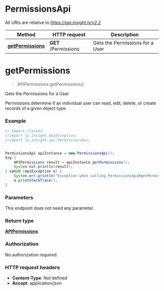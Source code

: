 # PermissionsApi

All URIs are relative to *https://api.insight.ly/v2.2*

Method | HTTP request | Description
------------- | ------------- | -------------
[**getPermissions**](PermissionsApi.md#getPermissions) | **GET** /Permissions | Gets the Permissions for a User


<a name="getPermissions"></a>
# **getPermissions**
> APIPermissions getPermissions()

Gets the Permissions for a User

Permissions determine if an individual user can read, edit, delete, or create records of a given object type.

### Example
```java
// Import classes:
//import ly.insight.ApiException;
//import ly.insight.api.PermissionsApi;


PermissionsApi apiInstance = new PermissionsApi();
try {
    APIPermissions result = apiInstance.getPermissions();
    System.out.println(result);
} catch (ApiException e) {
    System.err.println("Exception when calling PermissionsApi#getPermissions");
    e.printStackTrace();
}
```

### Parameters
This endpoint does not need any parameter.

### Return type

[**APIPermissions**](APIPermissions.md)

### Authorization

No authorization required

### HTTP request headers

 - **Content-Type**: Not defined
 - **Accept**: application/json


